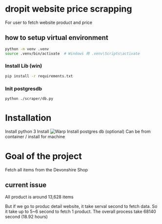 # dropit website price scrapping
For user to fetch website product and price



## how to setup virtual environment

```sh
python -m venv .venv
source .venv/bin/activate  # Windows 用 .venv\Scripts\activate
```


### Install Lib (win)
```sh
pip install -r requirements.txt
```


### Init postgresdb
```shell
python ./scraper/db.py
```







# Installation
Install python 3
Install ![Warp](https://www.warp.dev/)
Install postgres db (optional)
    Can be from container / install for machine





# Goal of the project
Fetch all items from the Devonshire Shop



## current issue
All product is around 13,628 items

But if we go to produc detail website, it take serval second to fetch data. So it take up to 5~6 second to fetch 1 product. The overall process take 68140 second (18.92 hours)